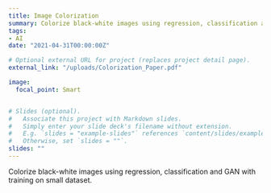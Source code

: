```yaml
---
title: Image Colorization
summary: Colorize black-white images using regression, classification and GAN.
tags:
- AI
date: "2021-04-31T00:00:00Z"

# Optional external URL for project (replaces project detail page).
external_link: "/uploads/Colorization_Paper.pdf"

image:
  focal_point: Smart


# Slides (optional).
#   Associate this project with Markdown slides.
#   Simply enter your slide deck's filename without extension.
#   E.g. `slides = "example-slides"` references `content/slides/example-slides.md`.
#   Otherwise, set `slides = ""`.
slides: ""
---
```


Colorize black-white images using regression, classification and GAN with training on small dataset.